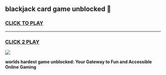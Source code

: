 
## blackjack card game unblocked 👋
<h3>
<a href="https://premium.freeplayer.one?title=blackjack_card_game_unblocked&ref=13F">CLICK TO PLAY</a></h3>
<hr>

<h3>
<a href="https://premium.freeplayer.one?title=blackjack_card_game_unblocked&ref=13F">CLICK 2 PLAY</a>
  
</h3>

<a href="https://premium.freeplayer.one?title=blackjack_card_game_unblocked&ref=12F/"><img src="https://clearcache.store/games.png"></a>


**worlds hardest game unblocked: Your Gateway to Fun and Accessible Online Gaming**

